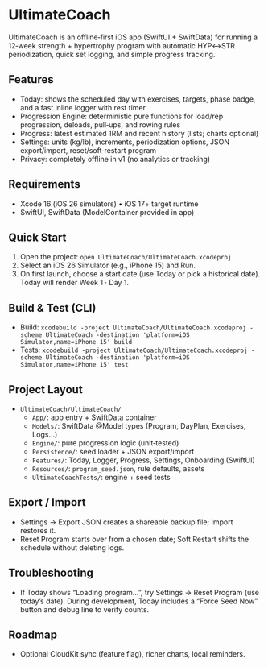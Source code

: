 # UltimateCoach

UltimateCoach is an offline‑first iOS app (SwiftUI + SwiftData) for running a 12‑week strength + hypertrophy program with automatic HYP↔STR periodization, quick set logging, and simple progress tracking.

## Features
- Today: shows the scheduled day with exercises, targets, phase badge, and a fast inline logger with rest timer
- Progression Engine: deterministic pure functions for load/rep progression, deloads, pull‑ups, and rowing rules
- Progress: latest estimated 1RM and recent history (lists; charts optional)
- Settings: units (kg/lb), increments, periodization options, JSON export/import, reset/soft‑restart program
- Privacy: completely offline in v1 (no analytics or tracking)

## Requirements
- Xcode 16 (iOS 26 simulators) • iOS 17+ target runtime
- SwiftUI, SwiftData (ModelContainer provided in app)

## Quick Start
1) Open the project: `open UltimateCoach/UltimateCoach.xcodeproj`
2) Select an iOS 26 Simulator (e.g., iPhone 15) and Run.
3) On first launch, choose a start date (use Today or pick a historical date). Today will render Week 1 · Day 1.

## Build & Test (CLI)
- Build: `xcodebuild -project UltimateCoach/UltimateCoach.xcodeproj -scheme UltimateCoach -destination 'platform=iOS Simulator,name=iPhone 15' build`
- Tests: `xcodebuild -project UltimateCoach/UltimateCoach.xcodeproj -scheme UltimateCoach -destination 'platform=iOS Simulator,name=iPhone 15' test`

## Project Layout
- `UltimateCoach/UltimateCoach/`
  - `App/`: app entry + SwiftData container
  - `Models/`: SwiftData @Model types (Program, DayPlan, Exercises, Logs…)
  - `Engine/`: pure progression logic (unit‑tested)
  - `Persistence/`: seed loader + JSON export/import
  - `Features/`: Today, Logger, Progress, Settings, Onboarding (SwiftUI)
  - `Resources/`: `program_seed.json`, rule defaults, assets
  - `UltimateCoachTests/`: engine + seed tests

## Export / Import
- Settings → Export JSON creates a shareable backup file; Import restores it.
- Reset Program starts over from a chosen date; Soft Restart shifts the schedule without deleting logs.

## Troubleshooting
- If Today shows “Loading program…”, try Settings → Reset Program (use today’s date). During development, Today includes a “Force Seed Now” button and debug line to verify counts.

## Roadmap
- Optional CloudKit sync (feature flag), richer charts, local reminders.
